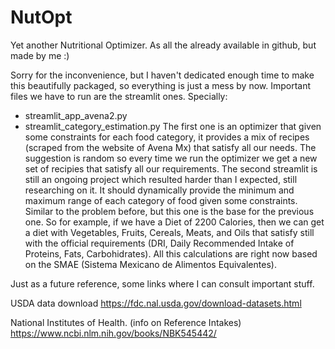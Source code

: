 # NutOpt
Yet another Nutritional Optimizer. As all the already available in github, but made by me :)

Sorry for the inconvenience, but I haven't dedicated enough time to make this beautifully packaged, so everything is just a mess by now. 
Important files we have to run are the streamlit ones. Specially: 
- streamlit_app_avena2.py 
- streamlit_category_estimation.py
The first one is an optimizer that given some constraints for each food category, it provides a mix of recipes (scraped from the website of Avena Mx) that satisfy all our needs. The suggestion is random so every time we run the optimizer we get a new set of recipies that satisfy all our requirements. 
The second streamlit is still an ongoing project which resulted harder than I expected, still researching on it. It should dynamically provide the minimum and maximum range of each category of food given some constraints. Similar to the problem before, but this one is the base for the previous one. So for example, if we have a Diet of 2200 Calories, then we can get a diet with Vegetables, Fruits, Cereals, Meats, and Oils that satisfy still with the official requirements (DRI, Daily Recommended Intake of Proteins, Fats, Carbohidrates). All this calculations are right now based on the SMAE (Sistema Mexicano de Alimentos Equivalentes). 


Just as a future reference, some links where I can consult important stuff.

USDA data download
https://fdc.nal.usda.gov/download-datasets.html

National Institutes of Health. (info on Reference Intakes)
https://www.ncbi.nlm.nih.gov/books/NBK545442/
